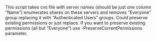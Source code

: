 This script takes cvs file with server names (should be just one column “Name”) enumerates shares on these servers and removes “Everyone” group replacing it with “Authenticated Users” groups. Could preserve existing permissions or just replace. If you want to preserve existing permissions (all but “Everyone”) use -PreserveCurrentPermissions parameter.  
